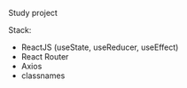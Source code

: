 Study project

Stack:

  - ReactJS (useState, useReducer, useEffect) <br/>
  - React Router <br/>
  - Axios <br/>
  - classnames
